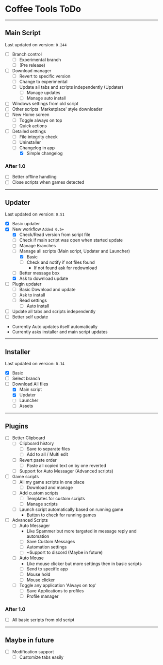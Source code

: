 # Coffee Tools ToDo
- - -
## Main Script
Last updated on version: `0.244`
- [ ] Branch control
	- [ ] Experimental branch
	- [ ] (Pre release)
- [ ] Download manager
	- [ ] Revert to specific version
	- [ ] Change to experimental
	- [ ] Update all tabs and scripts independently (Updater)
		- [ ] Manage updates
		- [ ] Manage auto install
- [ ] Windows settings from old script
- [ ] Other scripts 'Marketplace' style downloader
- [ ] New Home screen
	- [ ] Toggle always on top
	- [ ] Quick actions
- [ ] Detailed settings
	- [ ] File integrity check
	- [ ] Uninstaller
	- [ ] Changelog in app
		- [x] Simple changelog
### After 1.0
- [ ] Better offline handling
- [ ] Close scripts when games detected
- - -
## Updater
Last updated on version: `0.51`
- [x] Basic updater
- [x] New workflow `Added 0.5+`
	- [x] Check/Read version from script file
	- [ ] Check if main script was open when started update
	- [ ] Manage Branches
	- [ ] Manage all scripts (Main script, Updater and Launcher)
		- [x] Basic
		- [ ] Check and notify if not files found
			- If not found ask for redownload
	- [ ] Better message box
	- [x] Ask to download update
- [ ] Plugin updater
	- [ ] Basic Download and update
	- [ ] Ask to install
	- [ ] Read settings
		- [ ] Auto install
- [ ] Update all tabs and scripts independently
- [ ] Better self update
- Currently Auto updates itself automatically
- Currently asks installer and main script updates
- - -
## Installer
Last updated on version: `0.14`
- [x] Basic
- [ ] Select branch
- [ ] Download All files
	- [x] Main script
	- [x] Updater
	- [ ] Launcher
	- [ ] Assets
- - -
## Plugins
- [ ] Better Clipboard
	- [ ] Clipboard history
		- [ ] Save to separate files
		- [ ] Add to all / Multi edit
	- [ ] Revert paste order
		- [ ] Paste all copied text on by one reverted
	- [ ] Support for Auto Messager (Advanced scripts)
- [ ] Game scripts
	- [ ] All my game scripts in one place
		- [ ] Download and manage
	- [ ] Add custom scripts
		- [ ] Templates for custom scripts
		- [ ] Manage scripts
	- [ ] Launch script automatically based on running game
		- Button to check for running games
- [ ] Advanced Scripts
	- [ ] Auto Messager
		- Like Spammer but more targeted in message reply and automation
		- [ ] Save Custom Messages
		- [ ] Automation settings
		- [ ] ~Support to discord (Maybe in future)
	- [ ] Auto Mouse
		- Like mouse clicker but more settings then in basic scripts
		- [ ] Send to specific app
		- [ ] Mouse hold
		- [ ] Mouse clicker
	- [ ] Toggle any application 'Always on top'
		- [ ] Save Applications to profiles
		- [ ] Profile manager
### After 1.0
- [ ] All basic scripts from old script
- - -
## Maybe in future
- [ ] Modification support
	- [ ] Customize tabs easily